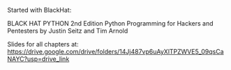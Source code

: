 Started with BlackHat: 

BLACK HAT PYTHON 2nd Edition
Python Programming for Hackers and Pentesters
by Justin Seitz and Tim Arnold

Slides for all chapters at: https://drive.google.com/drive/folders/14Jj487vp6uAyXlTPZWVE5_09qsCaNAYC?usp=drive_link
